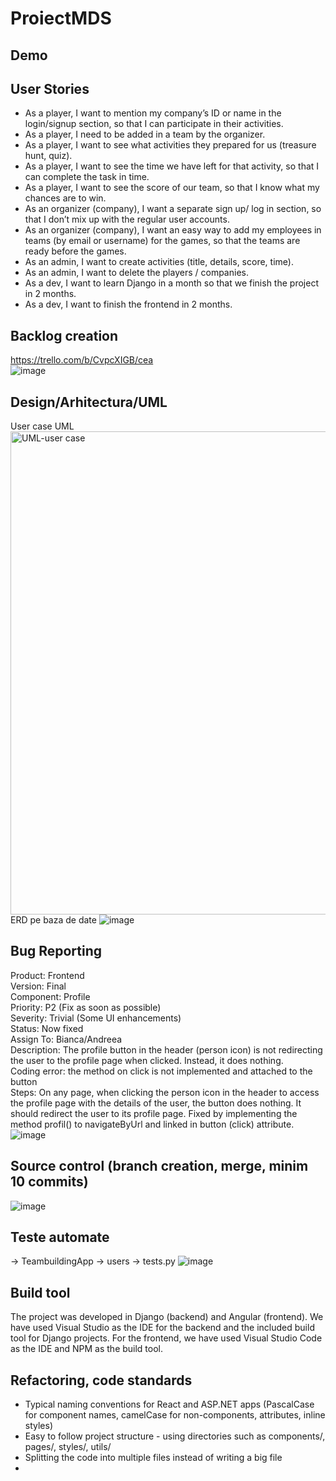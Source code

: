 # ProiectMDS

## Demo
  
  
## User Stories

- As a player, I want to mention my company’s ID or name in the login/signup section, so that I can participate in their activities.  
- As a player, I need to be added in a team by the organizer.  
- As a player, I want to see what activities they prepared for us (treasure hunt, quiz).  
- As a player, I want to see the time we have left for that activity, so that I can complete the task in time.  
- As a player, I want to see the score of our team, so that I know what my chances are to win.  
- As an organizer (company), I want a separate sign up/ log in section, so that I don’t mix up with the regular user accounts.
- As an organizer (company), I want an easy way to add my employees in teams (by email or username) for the games, so that the teams are ready before the games.
- As an admin, I want to create activities (title, details, score, time).
- As an admin, I want to delete the players / companies.
- As a dev, I want to learn Django in a month so that we finish the project in 2 months.
- As a dev, I want to finish the frontend in 2 months.
  
  
## Backlog creation  
https://trello.com/b/CvpcXIGB/cea  
![image](https://user-images.githubusercontent.com/79314110/174137219-3de72179-8c85-47e6-8b9f-e6c984faef7e.png)  
  
## Design/Arhitectura/UML  
User case UML   
<img width="773" alt="UML-user case" src="https://user-images.githubusercontent.com/73405732/174133895-de6fc459-02e7-4955-9691-79f3b4d4b5b0.PNG">  
ERD pe baza de date
![image](https://user-images.githubusercontent.com/79314110/174236999-98542c25-4bb1-417e-9aa2-18dd65d93379.png)
  
  
## Bug Reporting
Product: Frontend  
Version: Final  
Component: Profile    
Priority: P2 (Fix as soon as possible)  
Severity: Trivial (Some UI enhancements)  
Status: Now fixed  
Assign To: Bianca/Andreea  
Description: The profile button in the header (person icon) is not redirecting the user to the profile page when clicked. Instead, it does nothing.  
Coding error: the method on click is not implemented and attached to the button  
Steps: On any page, when clicking the person icon in the header to access the profile page with the details of the user, the button does nothing. It should redirect the user to its profile page. Fixed by implementing the method profil() to navigateByUrl and linked in button (click) attribute.  
![image](https://user-images.githubusercontent.com/79314110/174129109-b08d9904-da4d-4ed7-bbcc-6b155b3c0f6a.png)    
 
 
## Source control (branch creation, merge, minim 10 commits)
![image](https://user-images.githubusercontent.com/79314110/174137538-5256be06-0acf-4b4c-87f7-c5ead2edac52.png)  
 
 
## Teste automate
-> TeambuildingApp -> users -> tests.py
![image](https://user-images.githubusercontent.com/79314110/174237906-0a416f04-6984-4074-847a-7529b2ff00d4.png)

  
## Build tool
The project was developed in Django (backend) and Angular (frontend).
We have used Visual Studio as the IDE for the backend and the included build tool for Django projects.
For the frontend, we have used Visual Studio Code as the IDE and NPM as the build tool.


## Refactoring, code standards
- Typical naming conventions for React and ASP.NET apps (PascalCase for component names, camelCase for non-components, attributes, inline styles)  
- Easy to follow project structure - using directories such as components/, pages/, styles/, utils/  
- Splitting the code into multiple files instead of writing a big file  
- 
